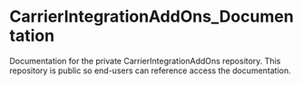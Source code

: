 # CarrierIntegrationAddOns_Documentation
Documentation for the private CarrierIntegrationAddOns repository. This repository is public so end-users can reference access the documentation.
